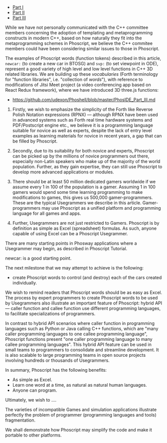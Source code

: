 
- [Part I](https://github.com/udexon/Usegrammer/blob/master/Phos_BTOSG_I.md)
- [Part II](https://github.com/udexon/Usegrammer/blob/master/Phos_BTOSG_II.md)
- [Part III](https://github.com/udexon/Usegrammer/blob/master/Phos_BTOSG_III.md)


While we have not personally communicated with the C++ committee members concerning the adoption of templating and metaprogramming constructs in modern C++, based on how naturally they fit into the metaprogramming schemes in Phoscript, we believe the C++ commitee members could have been considering similar issues to those in Phoscript.

The examples of Phoscript words (function tokens) described in this article, `newcar:` (to create a new car in BTOSG) and `svp:` (to set viewpoint in ODE), represent a good variety of high level and low level functions in C++ 3D related libraries. We are building up these _vocabularies_ (Forth terminology for "function libraries", i.e. "collection of _words_"), with reference to modifications of Jitsi Meet project (a video conferencing app based on React Redux framework), where we have introduced 3D three.js functions:

- https://github.com/udexon/Phoshell/blob/master/PhosIDE_Part_III.md

1. Firstly, we wish to emphasize the simplicity of the Forth like Reverse Polish Notation expressions (RPNX) &mdash; although RPNX have been used in advanced systems such as Forth real time hardware systems and PDF/Postscript engine etc., we believe it is a programming language suitable for novice as well as experts, despite the lack of entry level examples as learning materials for novice in recent years, a gap that can be filled by Phoscript.

2. Secondly, due to its suitability for both novice and experts, Phoscript can be picked up by the millions of novice programmers out there, especially non-Latin speakers who make up of the majority of the world population. Further, as they gain expertise, they can still use Phoscript to develop more advanced applications or modules.

3. There should be at least 50 million dedicated gamers worldwide if we assume every 1 in 100 of the population is a gamer. Assuming 1 in 100 gamers would spend some time learning programming to make modifications to games, this gives us 500,000 gamer-programmers. These are the typical Usegrammers we describe in this article. Gamer-programmers may use Phoscript as a unified platform and programming language for all games and apps. 

4. Further, Usegrammers are not just restricted to Gamers. Phoscript is by definition as simple as Excel (spreadsheet) formulas. As such, anyone capable of using Excel can be a Phoscript Usegrammer. 

There are many starting points in Phosway applications where a Usegrammer may begin, as described in Phoscript Tutorial.

newcar: is a good starting point.

The next milestone that we may attempt to achieve is the following:

- create Phoscript words to control (and destroy) each of the cars created individually.

We wish to remind readers that Phoscript words should be as easy as Excel. The process by expert programmers to create Phoscript words to be used by Usegrammers also illustrate an important feature of Phoscript: hybrid API &mdash; caller function and callee function use different programming languages, to facilitate specializations of programmers. 

In contrast to hybrid API scenarios where caller function in programming languages such as Python or Java calling C++ functions, which are "many caller programming languages to one callee programming language", Phoscript functions present "one caller programming language to many callee programming languages". This hybrid API feature can be used in small teams to programmers to consolidate and streamline development. It is also scalable to large programming teams in open source projects involving hundreds or thousands of Usegrammers.

In summary, Phoscript has the following benefits:

- As simple as Excel.
- Learn one word at a time, as natural as natural human languages.
- Anyone can program.

Ultimately, we wish to ....


The varieties of incompatible Games and simulation applications illustrate perfectly the problem of programmer (programming languages and tools) fragmentation. 

We shall demonstrate how Phoscript may simplify the code and make it portable to other platforms.
